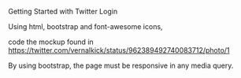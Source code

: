 Getting Started with Twitter Login

Using html, bootstrap and font-awesome icons,

code the mockup found in https://twitter.com/vernalkick/status/962389492740083712/photo/1

By using bootstrap, the page must be responsive in any media query.

